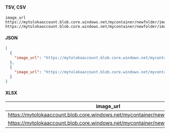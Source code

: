 #### TSV, CSV

```
image_url
https://mytolokaaccount.blob.core.windows.net/mycontainer/newfolder/image1.png
https://mytolokaaccount.blob.core.windows.net/mycontainer/newfolder/image2.png
```

#### JSON

```json
[
  {
    "image_url": "https://mytolokaaccount.blob.core.windows.net/mycontainer/newfolder/image1.png"
  },
  {
    "image_url": "https://mytolokaaccount.blob.core.windows.net/mycontainer/newfolder/image2.png"
  }
]
```

#### XLSX

| image_url |
| --------- |
| https://mytolokaaccount.blob.core.windows.net/mycontainer/newfolder/image1.png |
| https://mytolokaaccount.blob.core.windows.net/mycontainer/newfolder/image2.png |